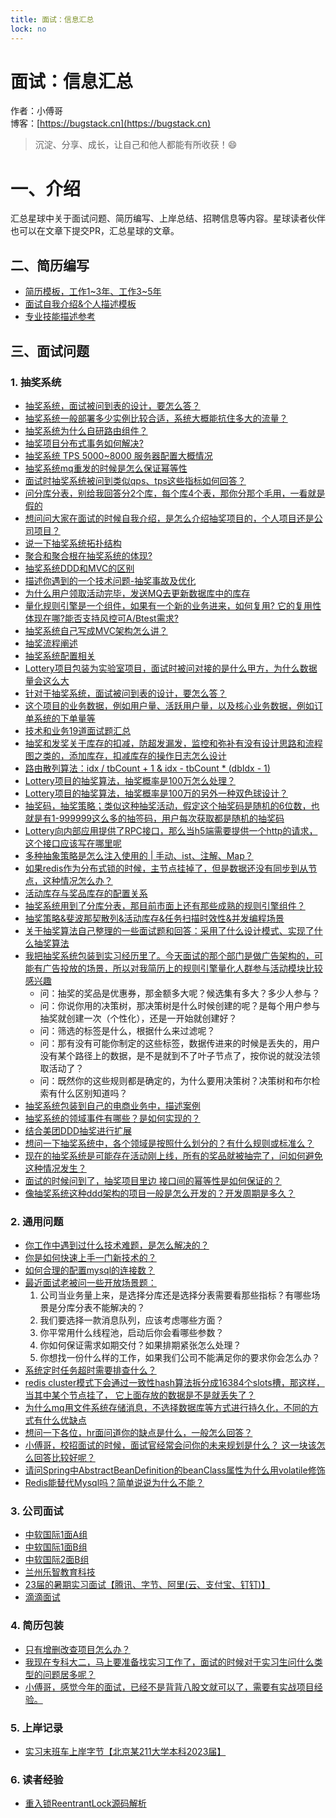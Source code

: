 ```yaml
---
title: 面试：信息汇总
lock: no
---
```


# 面试：信息汇总

作者：小傅哥
<br/>博客：[https://bugstack.cn](https://bugstack.cn)

> 沉淀、分享、成长，让自己和他人都能有所收获！😄

# 一、介绍

汇总星球中关于面试问题、简历编写、上岸总结、招聘信息等内容。星球读者伙伴也可以在文章下提交PR，汇总星球的文章。

## 二、简历编写

- [简历模板，工作1~3年、工作3~5年](https://t.zsxq.com/05rf2JUfY)
- [面试自我介绍&个人描述模板](https://t.zsxq.com/06nQjiYVF)
- [专业技能描述参考](https://t.zsxq.com/0537yjYNj)

## 三、面试问题

### 1. 抽奖系统

- [抽奖系统，面试被问到表的设计，要怎么答？](https://t.zsxq.com/04EYNRF6m)
- [抽奖系统一般部署多少实例比较合适，系统大概能抗住多大的流量？](https://t.zsxq.com/04zNzZVFa)
- [抽奖系统为什么自研路由组件？](https://t.zsxq.com/04Am6mIqR)
- [抽奖项目分布式事务如何解决?](https://t.zsxq.com/04yzF27UB)
- [抽奖系统 TPS 5000~8000 服务器配置大概情况](https://t.zsxq.com/04fA6meyB)
- [抽奖系统mq重发的时候是怎么保证幂等性](https://t.zsxq.com/04ZrJYBy7)
- [面试时抽奖系统被问到类似qps、tps这些指标如何回答？](https://t.zsxq.com/04eqV7YNf)
- [问分库分表，别给我回答分2个库，每个库4个表，那你分那个毛用，一看就是假的](https://t.zsxq.com/04y3FAmq3)
- [想问问大家在面试的时候自我介绍，是怎么介绍抽奖项目的，个人项目还是公司项目？](https://t.zsxq.com/04BMN7myv)
- [说一下抽奖系统拓扑结构](https://t.zsxq.com/043BiQje6)
- [聚合和聚合根在抽奖系统的体现?](https://t.zsxq.com/04jyRjA6I)
- [抽奖系统DDD和MVC的区别](https://t.zsxq.com/04EAameYz)
- [描述你遇到的一个技术问题-抽奖事故及优化](https://t.zsxq.com/04EuvJe6U)
- [为什么用户领取活动完毕，发送MQ去更新数据库中的库存](https://t.zsxq.com/04vjAq3RR)
- [量化规则引擎是一个组件，如果有一个新的业务进来，如何复用? 它的复用性体现在哪?能否支持风控可A/Btest需求?](https://t.zsxq.com/05zRvbUJ2)
- [抽奖系统自己写成MVC架构怎么讲？](https://t.zsxq.com/05iQN7AU3)
- [抽奖流程阐述](https://t.zsxq.com/053RVFeuZ)
- [抽奖系统配置相关](https://t.zsxq.com/05MJyZ7Yf)
- [Lottery项目包装为实验室项目，面试时被问对接的是什么甲方，为什么数据量会这么大](https://t.zsxq.com/05Nr3rjUf)
- [针对于抽奖系统，面试被问到表的设计，要怎么答？](https://t.zsxq.com/05EYNRF6m)
- [这个项目的业务数据，例如用户量、活跃用户量，以及核心业务数据，例如订单系统的下单量等](https://t.zsxq.com/05UJUFaur)
- [技术和业务19道面试题汇总](https://t.zsxq.com/05e662Vb2)
- [抽奖和发奖关于库存的扣减，防超发漏发，监控和弥补有没有设计思路和流程图之类的，添加库存，扣减库存的操作日志怎么设计](https://t.zsxq.com/05YVjEYny)
- [路由散列算法：idx / tbCount + 1 & idx - tbCount * (dbIdx - 1)](https://t.zsxq.com/05urRRzBi)
- [Lottery项目的抽奖算法，抽奖概率是100万怎么处理？](https://t.zsxq.com/05qFun6Uj)
- [Lottery项目的抽奖算法，抽奖概率是100万的另外一种双色球设计？](https://t.zsxq.com/053ZrZZFU)
- [抽奖码，抽奖策略；类似这种抽奖活动，假定这个抽奖码是随机的6位数，也就是有1-999999这么多的抽签码，用户每次获取都是随机的抽奖码](https://t.zsxq.com/06buB2niu)
- [Lottery向内部应用提供了RPC接口，那么当h5端需要提供一个http的请求，这个接口应该写在哪里呢](https://t.zsxq.com/05UrVfmQB)
- [多种抽象策略是怎么注入使用的 | 手动、ist、注解、Map？](https://t.zsxq.com/05yfAiMji)
- [如果redis作为分布式锁的时候，主节点挂掉了，但是数据还没有同步到从节点，这种情况怎么办？](https://t.zsxq.com/05MjE2f6a)
- [活动库存与奖品库存的配置关系](https://t.zsxq.com/05nQBiUZN)
- [抽奖系统用到了分库分表，那目前市面上还有那些成熟的规则引擎组件？](https://t.zsxq.com/05rVNfurN)
- [抽奖策略&斐波那契散列&活动库存&任务扫描时效性&并发编程场景](https://t.zsxq.com/05rbM7IYr)
- [关于抽奖算法自己整理的一些面试题和回答：采用了什么设计模式、实现了什么抽奖算法](https://t.zsxq.com/05YFQ3byr)
- [我把抽奖系统包装到实习经历里了。今天面试的那个部门是做广告架构的，可能有广告投放的场景，所以对我简历上的规则引擎量化人群参与活动模块比较感兴趣](https://t.zsxq.com/05QVrnE6I)
    - 问：抽奖的奖品是优惠券，那金额多大呢？候选集有多大？多少人参与？
    - 问：你说你用的决策树，那决策树是什么时候创建的呢？是每个用户参与抽奖就创建一次（个性化），还是一开始就创建好？
    - 问：筛选的标签是什么，根据什么来过滤呢？
    - 问：那有没有可能你制定的这些标签，数据传进来的时候是丢失的，用户没有某个路径上的数据，是不是就到不了叶子节点了，按你说的就没法领取活动了？
    - 问：既然你的这些规则都是确定的，为什么要用决策树？决策树和布尔检索有什么区别知道吗？
- [抽奖系统包装到自己的电商业务中，描述案例](https://t.zsxq.com/05RniU7un)
- [抽奖系统的领域事件有哪些？是如何实现的？](https://t.zsxq.com/05A6qfiun)
- [结合美团DDD抽奖进行扩展](https://t.zsxq.com/05f2zVRfq)
- [想问一下抽奖系统中，各个领域是按照什么划分的？有什么规则或标准么？](https://t.zsxq.com/06MRnYBaI)
- [现在的抽奖系统是可能存在活动刚上线，所有的奖品就被抽完了，问如何避免这种情况发生？](https://t.zsxq.com/06NZNzvrv)
- [面试的时候问到了，抽奖项目里边 接口间的幂等性是如何保证的？](https://t.zsxq.com/06mUvjA2N)
- [像抽奖系统这种ddd架构的项目一般是怎么开发的？开发周期是多久？](https://t.zsxq.com/067aqrFqF)

### 2. 通用问题

- [你工作中遇到过什么技术难题，是怎么解决的？](https://t.zsxq.com/05AuFmUz7)
- [你是如何快速上手一门新技术的？](https://t.zsxq.com/06FAQR3Rv)
- [如何合理的配置mysql的连接数？](https://t.zsxq.com/053Fmaeyn)
- [最近面试老被问一些开放场景题：](https://t.zsxq.com/05M3BAeIu)
  1. 公司当业务量上来，是选择分库还是选择分表需要看那些指标？有哪些场景是分库分表不能解决的？
  2. 我们要选择一款消息队列，应该考虑哪些方面？
  3. 你平常用什么线程池，启动后你会看哪些参数？
  4. 你如何保证需求如期交付？如果排期紧张怎么处理？
  5. 你想找一份什么样的工作，如果我们公司不能满足你的要求你会怎么办？
- [系统定时任务超时需要排查什么？](https://t.zsxq.com/052nAaaQv)
- [redis cluster模式下会通过一致性hash算法拆分成16384个slots槽，那这样，当其中某个节点挂了， 它上面存放的数据是不是就丢失了？](https://t.zsxq.com/052zB6Qf2)
- [为什么mq用文件系统存储消息，不选择数据库等方式进行持久化，不同的方式有什么优缺点](https://t.zsxq.com/05qV3nMbe)
- [想问一下各位，hr面问道你的缺点是什么，一般怎么回答？](https://t.zsxq.com/06qf6AqjM)
- [小傅哥，校招面试的时候，面试官经常会问你的未来规划是什么？ 这一块该怎么回答比较好呢？](https://t.zsxq.com/067a237u7)
- [请问Spring中AbstractBeanDefinition的beanClass属性为什么用volatile修饰](https://t.zsxq.com/06uFA2FYZ)
- [Redis能替代Mysql吗？简单说说为什么不能？](https://t.zsxq.com/06nQJEM72)

### 3. 公司面试

- [中软国际1面A组](https://t.zsxq.com/05Jmyfiuj)
- [中软国际1面B组](https://t.zsxq.com/05zRjuzVj)
- [中软国际2面B组](https://t.zsxq.com/052zzVB2N)
- [兰州乐智教育科技](https://t.zsxq.com/05IuNVzVf)
- [23届的暑期实习面试【腾讯、字节、阿里(云、支付宝、钉钉)】](https://t.zsxq.com/05AeMjmiq)
- [滴滴面试](https://t.zsxq.com/05f6eu3RZ)

### 4. 简历包装

- [只有增删改查项目怎么办？](https://t.zsxq.com/05u7M7YrF)
- [我现在专科大二，马上要准备找实习工作了，面试的时候对于实习生问什么类型的问题居多呢？](https://t.zsxq.com/05UrzbuNB)
- [小傅哥，感觉今年的面试，已经不是背背八股文就可以了，需要有实战项目经验。](https://t.zsxq.com/06RbYZzf2)

### 5. 上岸记录

- [实习末班车上岸字节【北京某211大学本科2023届】](https://t.zsxq.com/05RfemUFu)

### 6. 读者经验

- [重入锁ReentrantLock源码解析](https://articles.zsxq.com/id_h5xtekb7zbig.html)
